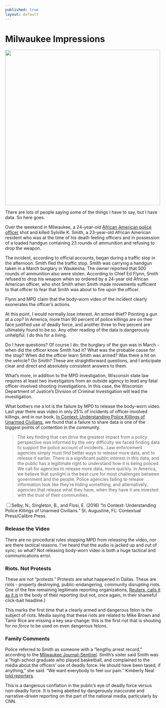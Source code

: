 ```yaml
---
published: true
layout: default
---
```

<h1>Milwaukee Impressions</h1>
<p><img class="right" width="500px" src="https://localtvwiti.files.wordpress.com/2016/08/smith.jpg" /></p>


<p>There are lots of people saying some of the things I have to say, but I have data. So here goes.</p>

<p>Over the weekend in Milwaukee, a 24-year-old <a href="http://fox6now.com/2016/08/14/chief-flynn-officer-who-fatally-shot-sylville-smith-is-african-american-there-are-concerns-for-his-safety/" target="_blank">African American police officer</a> shot and killed Sylville K. Smith, a 23-year-old African American resident who was at the time of his death feeling officers and in possession of a loaded handgun containing 23 rounds of ammunition and refusing to drop the weapon.</p>

<p>The incident, according to official accounts, began during a traffic stop in the afternoon. Smith fled the traffic stop. Smith was carrying a handgun taken in a March burglary in Waukesha. The owner reported that 500 rounds of ammunition also were stolen. According to Chief Ed Flynn, Smith refused to drop his weapon when so ordered by a 24-year old African American officer, who shot Smith when Smith made movements sufficient to that officer to fear that Smith was about to fire upon the officer.</p>

<p>Flynn and MPD claim that the body-worn video of the incident clearly exonerates the officer’s actions. </p>

<p>At this point, I would normally lose interest. An armed thief? Pointing a gun at a cop? In America, more than 90 percent of police killings are on their face justified use of deadly force, and another three to five percent are ultimately found to be so. Any other reading of the data is dangerously unhelpful. I do this for a living. </p>

<p>Do I have questions? Of course I do: the burglary of the gun was in March - when did the officer know Smith had it? What was the probable cause for the stop? When did the officer learn Smith was armed? Was there a hit on the vehicle? On Smith? These are straightforward questions, and I anticipate clear and direct and absolutely consistent answers to them.</p>

<p>What’s more, in addition to the MPD investigation, Wisconsin state law requires at least two investigators from an outside agency to lead any fatal officer-involved shooting investigations. In this case, the Wisconsin Department of Justice’s Division of Criminal Investigation will lead the investigation. </p>

<p>What bothers me a lot is the failure by MPD to release the body-worn video. Last year there was video in only 25% of incidents of officer-involved killings, and in our book, <a href="http://amzn.to/1q0pkXx" target="_blank">In Context: Understanding Police Killings of Unarmed Civilians</a>, we found that a failure to share data is one of the biggest points of contention in the community.</p>

<blockquote>The key finding that can drive the greatest impact from a policy perspective was informed by the very difficulty we faced finding data to support the police account of incidents...Law enforcement agencies simply must find better ways to release more data, and to release it earlier. There is a significant public interest in this data, and the public has a legitimate right to understand how it is being policed. We call for agencies to release more data, more quickly. In America, we believe that sunlight is the best cure for most challenges between government and the people. Police agencies failing to release information look like they’re hiding something, and alternatively, agencies that release what they have, when they have it are invested with the trust of their communities.</blockquote><label for="sn-demo" class="margin-toggle sidenote-number"></label><input type="checkbox" id="sn-demo" class="margin-toggle"/><span class="sidenote">Selby, N., Singleton, B., and Flosi, E. (2016) “In Context: Understanding Police Killings of Unarmed Civilians.” St. Augustine, FL: Contextual Press/Calibre Press.</span>

<h3>Release the Video</h3>
<p>There are no procedural rules stopping MPD from releasing the video, nor are there tactical reasons. I’ve heard that the audio is jacked up and out of sync; so what? Not releasing body-worn video is both a huge tactical and communications error. </p>


<h3>Riots. Not Protests</h3>
<p>These are not “protests.” Protests are what happened in Dallas. These are riots - property destroying, public-endangering, community disrupting riots. One of the few remaining legitimate reporting organizations, <a href="http://www.reuters.com/article/us-wisconsin-police-idUSKCN10P06W" target="_blank">Reuters, calls it as it is</a> in the body of their reporting (but not, once again, in their shameful click-bait headline.)</p>

<p>This marks the first time that a clearly armed and dangerous felon is the subject of riots. Media saying that these riots are related to Mike Brown and Tamir Rice are missing a key sea-change: this is the first riot that is shouting for <em>no force</em> to be used on even dangerous felons.

<h3>Family Comments</h3>

<p>Police referred to Smith as someone with a “lengthy arrest record,” according to the <a href="http://www.jsonline.com/story/news/crime/2016/08/13/report-1-dead-officer-involved-shooting/88689152/" target="_blank">Milwaukee Journal-Sentinel</a>. Smith’s sister said Smith was a “high-school graduate who played basketball, and complained to the media about the officers’ use of deadly force. He should have been tased, if anything,” she said. “We want everybody to feel our pain.” Kimberly Neal <a href="http://www.ktvz.com/news/after-deadly-milwaukee-police-shooting-protests-intensify/41202510" target="_blank">told reporters</a>.</p>

<p>This is a dangerous conflation in the public’s eye of deadly force versus non-deadly force. It is being abetted by dangerously inaccurate and narrative-driven reporting on the part of the national media, particularly by CNN.</p>

